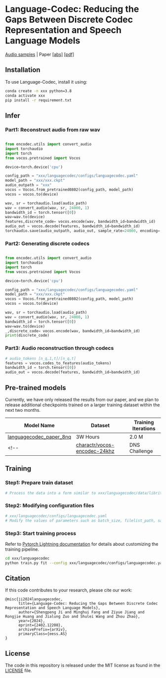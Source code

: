 # Language-Codec: Reducing the Gaps Between Discrete Codec Representation and Speech Language Models

[Audio samples](https://languagecodec.github.io) |
Paper [[abs]](https://arxiv.org/abs/2402.12208) [[pdf]](https://arxiv.org/pdf/2402.12208.pdf)


## Installation

To use Language-Codec, install it using:

```bash
conda create -n xxx python=3.8
conda activate xxx
pip install -r requirement.txt
```

## Infer

### Part1: Reconstruct audio from raw wav

```python

from encodec.utils import convert_audio
import torchaudio
import torch
from vocos.pretrained import Vocos

device=torch.device('cpu')

config_path = "xxx/languagecodec/configs/languagecodec.yaml"
model_path = "xxx/xxx.ckpt"
audio_outpath = "xxx"
vocos = Vocos.from_pretrained0802(config_path, model_path)
vocos = vocos.to(device)

wav, sr = torchaudio.load(audio_path)
wav = convert_audio(wav, sr, 24000, 1) 
bandwidth_id = torch.tensor([0])
wav=wav.to(device)
features,discrete_code= vocos.encode(wav, bandwidth_id=bandwidth_id)
audio_out = vocos.decode(features, bandwidth_id=bandwidth_id) 
torchaudio.save(audio_outpath, audio_out, sample_rate=24000, encoding='PCM_S', bits_per_sample=16)
```


### Part2: Generating discrete codecs
```python

from encodec.utils import convert_audio
import torchaudio
import torch
from vocos.pretrained import Vocos

device=torch.device('cpu')

config_path = "xxx/languagecodec/configs/languagecodec.yaml"
model_path = "xxx/xxx.ckpt"
vocos = Vocos.from_pretrained0802(config_path, model_path)
vocos = vocos.to(device)

wav, sr = torchaudio.load(audio_path)
wav = convert_audio(wav, sr, 24000, 1) 
bandwidth_id = torch.tensor([0])
wav=wav.to(device)
_,discrete_code= vocos.encode(wav, bandwidth_id=bandwidth_id)
print(discrete_code)
```



### Part3: Audio reconstruction through codecs
```python
# audio_tokens [n_q,1,t]/[n_q,t]
features = vocos.codes_to_features(audio_tokens)
bandwidth_id = torch.tensor([0])  
audio_out = vocos.decode(features, bandwidth_id=bandwidth_id)
```




## Pre-trained models

Currently, we have only released the results from our paper, and we plan to release additional checkpoints trained on a larger training dataset within the next two months.

| Model Name                                                                          | Dataset       | Training Iterations 
-------------------------------------------------------------------------------------|---------------|---------------------
| [languagecodec_paper_8nq](https://drive.google.com/file/d/109ectu4NJWFCpmrqc31wdXvkTI6U2nMA/view?usp=drive_link)         | 3W Hours      | 2.0 M           
<!-- | [charactr/vocos-encodec-24khz](https://huggingface.co/charactr/vocos-encodec-24khz) | DNS Challenge | 2.5 M               | 7.9 M       -->

## Training

### Step1: Prepare train dataset
```python
# Process the data into a form similar to xxx/languagecodec/data/libritts_testother.txt
```

### Step2: Modifying configuration files
```python
# xxx/languagecodec/configs/languagecodec.yaml
# Modify the values of parameters such as batch_size, filelist_path, save_dir, device
```

### Step3: Start training process
Refer to [Pytorch Lightning documentation](https://lightning.ai/docs/pytorch/stable/) for details about customizing the
training pipeline.

```bash
cd xxx/languagecodec
python train.py fit --config xxx/languagecodec/configs/languagecodec.yaml
```



## Citation

If this code contributes to your research, please cite our work:

```
@misc{ji2024languagecodec,
      title={Language-Codec: Reducing the Gaps Between Discrete Codec Representation and Speech Language Models}, 
      author={Shengpeng Ji and Minghui Fang and Ziyue Jiang and Rongjie Huang and Jialung Zuo and Shulei Wang and Zhou Zhao},
      year={2024},
      eprint={2402.12208},
      archivePrefix={arXiv},
      primaryClass={eess.AS}
}
```

## License

The code in this repository is released under the MIT license as found in the
[LICENSE](LICENSE) file.